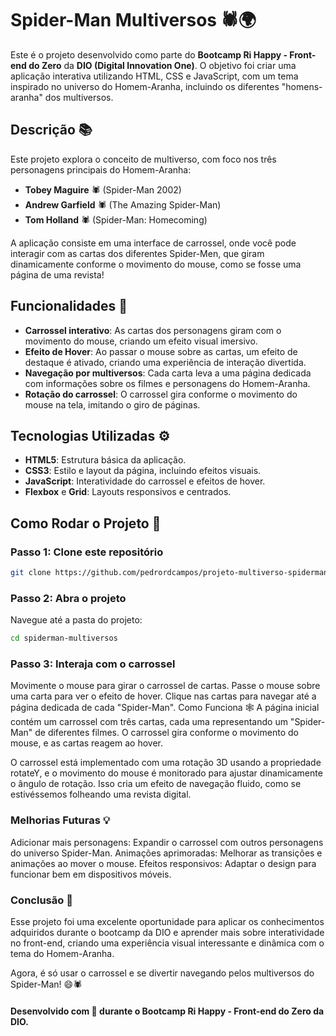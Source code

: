 # Spider-Man Multiversos 🕷️🌍

Este é o projeto desenvolvido como parte do **Bootcamp Ri Happy - Front-end do Zero** da **DIO (Digital Innovation One)**. O objetivo foi criar uma aplicação interativa utilizando HTML, CSS e JavaScript, com um tema inspirado no universo do Homem-Aranha, incluindo os diferentes "homens-aranha" dos multiversos.

## Descrição 📚

Este projeto explora o conceito de multiverso, com foco nos três personagens principais do Homem-Aranha:

- **Tobey Maguire** 🕷️ (Spider-Man 2002)
- **Andrew Garfield** 🕷️ (The Amazing Spider-Man)
- **Tom Holland** 🕷️ (Spider-Man: Homecoming)

A aplicação consiste em uma interface de carrossel, onde você pode interagir com as cartas dos diferentes Spider-Men, que giram dinamicamente conforme o movimento do mouse, como se fosse uma página de uma revista!

## Funcionalidades 🔧

- **Carrossel interativo**: As cartas dos personagens giram com o movimento do mouse, criando um efeito visual imersivo.
- **Efeito de Hover**: Ao passar o mouse sobre as cartas, um efeito de destaque é ativado, criando uma experiência de interação divertida.
- **Navegação por multiversos**: Cada carta leva a uma página dedicada com informações sobre os filmes e personagens do Homem-Aranha.
- **Rotação do carrossel**: O carrossel gira conforme o movimento do mouse na tela, imitando o giro de páginas.

## Tecnologias Utilizadas ⚙️

- **HTML5**: Estrutura básica da aplicação.
- **CSS3**: Estilo e layout da página, incluindo efeitos visuais.
- **JavaScript**: Interatividade do carrossel e efeitos de hover.
- **Flexbox** e **Grid**: Layouts responsivos e centrados.

## Como Rodar o Projeto 🚀

### Passo 1: Clone este repositório

```bash
git clone https://github.com/pedrordcampos/projeto-multiverso-spiderman-dio.git
````

### Passo 2: Abra o projeto
Navegue até a pasta do projeto:

```bash
cd spiderman-multiversos
````

### Passo 3: Interaja com o carrossel
Movimente o mouse para girar o carrossel de cartas.
Passe o mouse sobre uma carta para ver o efeito de hover.
Clique nas cartas para navegar até a página dedicada de cada "Spider-Man".
Como Funciona 🕸️
A página inicial contém um carrossel com três cartas, cada uma representando um "Spider-Man" de diferentes filmes. O carrossel gira conforme o movimento do mouse, e as cartas reagem ao hover.

O carrossel está implementado com uma rotação 3D usando a propriedade rotateY, e o movimento do mouse é monitorado para ajustar dinamicamente o ângulo de rotação. Isso cria um efeito de navegação fluido, como se estivéssemos folheando uma revista digital.

### Melhorias Futuras 💡
Adicionar mais personagens: Expandir o carrossel com outros personagens do universo Spider-Man.
Animações aprimoradas: Melhorar as transições e animações ao mover o mouse.
Efeitos responsivos: Adaptar o design para funcionar bem em dispositivos móveis.

### Conclusão 🎉
Esse projeto foi uma excelente oportunidade para aplicar os conhecimentos adquiridos durante o bootcamp da DIO e aprender mais sobre interatividade no front-end, criando uma experiência visual interessante e dinâmica com o tema do Homem-Aranha.

Agora, é só usar o carrossel e se divertir navegando pelos multiversos do Spider-Man! 😄🕷️

#### Desenvolvido com 💖 durante o Bootcamp Ri Happy - Front-end do Zero da DIO.
